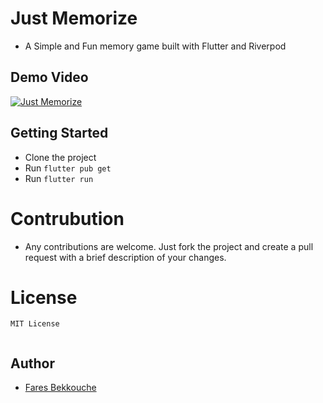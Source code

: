 # Just Memorize

- A Simple and Fun memory game built with Flutter and Riverpod 

## Demo Video

[![Just Memorize](https://img.youtube.com/vi/1J9Z9Q1Z9ZI/0.jpg)](https://www.youtube.com/watch?v=1J9Z9Q1Z9ZI)

## Getting Started

- Clone the project
- Run `flutter pub get`
- Run `flutter run`

# Contrubution

- Any contributions are welcome. Just fork the project and create a pull request with a brief description of your changes.

# License

```
MIT License


```

## Author

- [Fares Bekkouche](https://github.com.com/1farz1)
